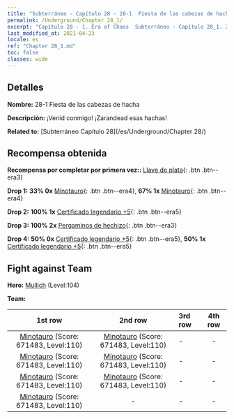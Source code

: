 ```yaml
---
title: "Subterráneo - Capítulo 28 - 28-1  Fiesta de las cabezas de hacha"
permalink: /Underground/Chapter 28_1/
excerpt: "Capítulo 28 - 1. Era of Chaos  Subterráneo - Capítulo 28_1. 28-1  Fiesta de las cabezas de hacha"
last_modified_at: 2021-04-23
locale: es
ref: "Chapter 28_1.md"
toc: false
classes: wide
---
```


## Detalles

 **Nombre:** 28-1  Fiesta de las cabezas de hacha

 **Descripción:**       ¡Venid conmigo! ¡Zarandead esas hachas!

 **Related to:** [Subterráneo Capítulo 28](/es/Underground/Chapter 28/)

## Recompensa obtenida

 **Recompensa por completar por primera vez::** [Llave de plata](/ItemsES/con_693/){: .btn .btn--era3}

 **Drop 1:** **33% 0x** [Minotauro](/ItemsES/unt_248/){: .btn .btn--era4}, **67% 1x** [Minotauro](/ItemsES/unt_248/){: .btn .btn--era4}

 **Drop 2:** **100% 1x** [Certificado legendario +5](/ItemsES/mat_102/){: .btn .btn--era5}

 **Drop 3:** **100% 2x** [Pergaminos de hechizo](/ItemsES/con_694/){: .btn .btn--era3}

 **Drop 4:** **50% 0x** [Certificado legendario +5](/ItemsES/mat_102/){: .btn .btn--era5}, **50% 1x** [Certificado legendario +5](/ItemsES/mat_102/){: .btn .btn--era5}


## Fight against Team
 **Hero:** [Mullich](/es/heroes/Mullich/) (Level:104)

 **Team:**


  | 1st row | 2nd row | 3rd row | 4th row |
  |:----:|:----:|:----|:----:|
  | [Minotauro](/es/units/Minotaur/) (Score: 671483, Level:110)  | [Minotauro](/es/units/Minotaur/) (Score: 671483, Level:110)  | - | - |
  | [Minotauro](/es/units/Minotaur/) (Score: 671483, Level:110)  | [Minotauro](/es/units/Minotaur/) (Score: 671483, Level:110)  | - | - |
  | [Minotauro](/es/units/Minotaur/) (Score: 671483, Level:110)  | [Minotauro](/es/units/Minotaur/) (Score: 671483, Level:110)  | - | - |
  | [Minotauro](/es/units/Minotaur/) (Score: 671483, Level:110)  | - | - | - |


